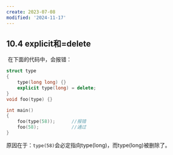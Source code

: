 ```yaml
---
create: 2023-07-08
modified: '2024-11-17'
---
```


## 10.4 explicit和=delete

​	在下面的代码中，会报错：

```C++
struct type
{
    type(long long) {}
    explicit type(long) = delete;
}
void foo(type) {}

int main()
{
	foo(type(58));		//报错
    foo(58);			//通过
}
```

​	原因在于：`type(58)`会必定指向type(long)，而type(long)被删除了。